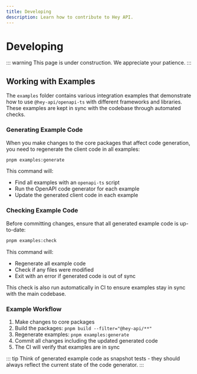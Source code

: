 ```yaml
---
title: Developing
description: Learn how to contribute to Hey API.
---
```


# Developing

::: warning
This page is under construction. We appreciate your patience.
:::

## Working with Examples

The `examples` folder contains various integration examples that demonstrate how to use `@hey-api/openapi-ts` with different frameworks and libraries. These examples are kept in sync with the codebase through automated checks.

### Generating Example Code

When you make changes to the core packages that affect code generation, you need to regenerate the client code in all examples:

```bash
pnpm examples:generate
```

This command will:

- Find all examples with an `openapi-ts` script
- Run the OpenAPI code generator for each example
- Update the generated client code in each example

### Checking Example Code

Before committing changes, ensure that all generated example code is up-to-date:

```bash
pnpm examples:check
```

This command will:

- Regenerate all example code
- Check if any files were modified
- Exit with an error if generated code is out of sync

This check is also run automatically in CI to ensure examples stay in sync with the main codebase.

### Example Workflow

1. Make changes to core packages
2. Build the packages: `pnpm build --filter="@hey-api/**"`
3. Regenerate examples: `pnpm examples:generate`
4. Commit all changes including the updated generated code
5. The CI will verify that examples are in sync

::: tip
Think of generated example code as snapshot tests - they should always reflect the current state of the code generator.
:::
